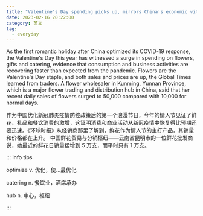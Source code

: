 ```yaml
---
title: "Valentine's Day spending picks up, mirrors China's economic vitality in 2023"
date: 2023-02-16 20:22:00
category: 英文
tag:
  - everyday
---
```


As the first romantic holiday after China optimized its COVID-19 response, the Valentine's Day this year has witnessed a surge in spending on flowers, gifts and catering, evidence that consumption and business activities are recovering faster than expected from the pandemic. Flowers are the Valentine's Day staple, and both sales and prices are up, the Global Times learned from traders. A flower wholesaler in Kunming, Yunnan Province, which is a major flower trading and distribution hub in China, said that her recent daily sales of flowers surged to 50,000 compared with 10,000 for normal days.

作为中国优化新冠肺炎疫情防控政策后的第一个浪漫节日，今年的情人节见证了鲜花、礼品和餐饮消费的激增，这证明消费和商业活动从新冠疫情中恢复得比预期还要迅速。《环球时报》从经销商那里了解到，鲜花作为情人节的主打产品，其销量和价格都在上升。 中国鲜花贸易与分销枢纽——云南省昆明市的一位鲜花批发商说，她最近的鲜花日销量猛增到 5 万支，而平时只有 1 万支。

::: info tips

optimize v. 优化，使...最优化

catering n. 餐饮业，酒席承办

hub n. 中心，枢纽

:::
